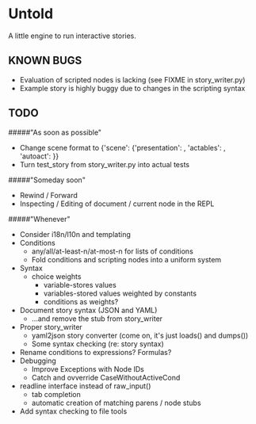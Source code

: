 Untold
======

A little engine to run interactive stories. 

KNOWN BUGS
----------

* Evaluation of scripted nodes is lacking (see FIXME in story_writer.py)
* Example story is highly buggy due to changes in the scripting syntax

TODO
----

#####"As soon as possible"
* Change scene format to
      {'scene': {'presentation': <foo>,
                 'actables': <bar>,
                 'autoact': <baz>}}
* Turn test_story from story_writer.py into actual tests

#####"Someday soon"
* Rewind / Forward
* Inspecting / Editing of document / current node in the REPL

#####"Whenever"
* Consider i18n/l10n and templating
* Conditions
  * any/all/at-least-n/at-most-n for lists of conditions
  * Fold conditions and scripting nodes into a uniform system
* Syntax
  * choice weights
    * variable-stores values
    * variables-stored values weighted by constants
    * conditions as weights?
* Document story syntax (JSON and YAML)
  * ...and remove the stub from story_writer
* Proper story_writer
  * yaml2json story converter (come on, it's just loads() and dumps())
  * Some syntax checking (re: story syntax)
* Rename conditions to expressions? Formulas?
* Debugging
  * Improve Exceptions with Node IDs
  * Catch and ovverride CaseWithoutActiveCond
* readline interface instead of raw_input()
  * tab completion
  * automatic creation of matching parens / node stubs
* Add syntax checking to file tools
  